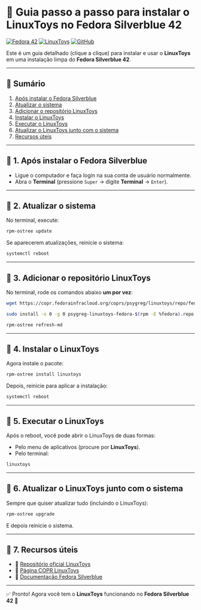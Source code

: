 # 🚀 Guia passo a passo para instalar o LinuxToys no Fedora Silverblue 42

[![Fedora 42](https://img.shields.io/badge/Fedora-42-blue?logo=fedora)](https://fedoraproject.org/)
[![LinuxToys](https://img.shields.io/badge/LinuxToys-COPR-green)](https://copr.fedorainfracloud.org/coprs/psygreg/linuxtoys/)
[![GitHub](https://img.shields.io/badge/Repo-LinuxToys-lightgrey?logo=github)](https://github.com/psygreg/linuxtoys)

Este é um guia detalhado (clique a clique) para instalar e usar o **LinuxToys** em uma instalação limpa do **Fedora Silverblue 42**.

---

## 📑 Sumário

1. [Após instalar o Fedora Silverblue](#-1-após-instalar-o-fedora-silverblue)
2. [Atualizar o sistema](#-2-atualizar-o-sistema)
3. [Adicionar o repositório LinuxToys](#-3-adicionar-o-repositório-linuxtoys)
4. [Instalar o LinuxToys](#-4-instalar-o-linuxtoys)
5. [Executar o LinuxToys](#-5-executar-o-linuxtoys)
6. [Atualizar o LinuxToys junto com o sistema](#-6-atualizar-o-linuxtoys-junto-com-o-sistema)
7. [Recursos úteis](#-7-recursos-úteis)

---

## 🔹 1. Após instalar o Fedora Silverblue

* Ligue o computador e faça login na sua conta de usuário normalmente.
* Abra o **Terminal** (pressione `Super` → digite **Terminal** → `Enter`).

---

## 🔹 2. Atualizar o sistema

No terminal, execute:

```bash
rpm-ostree update
```

Se aparecerem atualizações, reinicie o sistema:

```bash
systemctl reboot
```

---

## 🔹 3. Adicionar o repositório LinuxToys

No terminal, rode os comandos abaixo **um por vez**:

```bash
wget https://copr.fedorainfracloud.org/coprs/psygreg/linuxtoys/repo/fedora-$(rpm -E %fedora)/psygreg-linuxtoys-fedora-$(rpm -E %fedora).repo
```

```bash
sudo install -o 0 -g 0 psygreg-linuxtoys-fedora-$(rpm -E %fedora).repo /etc/yum.repos.d/psygreg-linuxtoys-fedora-$(rpm -E %fedora).repo
```

```bash
rpm-ostree refresh-md
```

---

## 🔹 4. Instalar o LinuxToys

Agora instale o pacote:

```bash
rpm-ostree install linuxtoys
```

Depois, reinicie para aplicar a instalação:

```bash
systemctl reboot
```

---

## 🔹 5. Executar o LinuxToys

Após o reboot, você pode abrir o LinuxToys de duas formas:

* Pelo menu de aplicativos (procure por **LinuxToys**).
* Pelo terminal:

```bash
linuxtoys
```

---

## 🔹 6. Atualizar o LinuxToys junto com o sistema

Sempre que quiser atualizar tudo (incluindo o LinuxToys):

```bash
rpm-ostree upgrade
```

E depois reinicie o sistema.

---

## 🔹 7. Recursos úteis

* 🔗 [Repositório oficial LinuxToys](https://github.com/psygreg/linuxtoys)
* 🔗 [Página COPR LinuxToys](https://copr.fedorainfracloud.org/coprs/psygreg/linuxtoys/)
* 🔗 [Documentação Fedora Silverblue](https://docs.fedoraproject.org/en-US/fedora-silverblue/)

---

✅ Pronto! Agora você tem o **LinuxToys** funcionando no **Fedora Silverblue 42** 🎉
